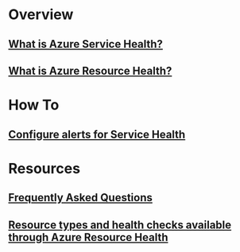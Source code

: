 # Overview
## [What is Azure Service Health?](service-health-overview.md)
## [What is Azure Resource Health?](resource-health-overview.md)
# How To
## [Configure alerts for Service Health](../monitoring-and-diagnostics/monitoring-activity-log-alerts-on-service-notifications.md?toc=%2fazure%2fresource-health%2ftoc.json)
# Resources
## [Frequently Asked Questions](resource-health-faq.md)
## [Resource types and health checks available through Azure Resource Health](resource-health-checks-resource-types.md)

